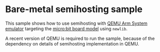 # Bare-metal semihosting sample

This sample shows how to use semihosting with
[QEMU Arm System emulator](https://www.qemu.org/docs/master/system/target-arm.html)
targeting the
[micro:bit board model](https://www.qemu.org/2019/05/22/microbit/)
using `newlib`.

A recent version of QEMU is required to run the sample, because of the
dependency on details of semihosting implementation in QEMU.
